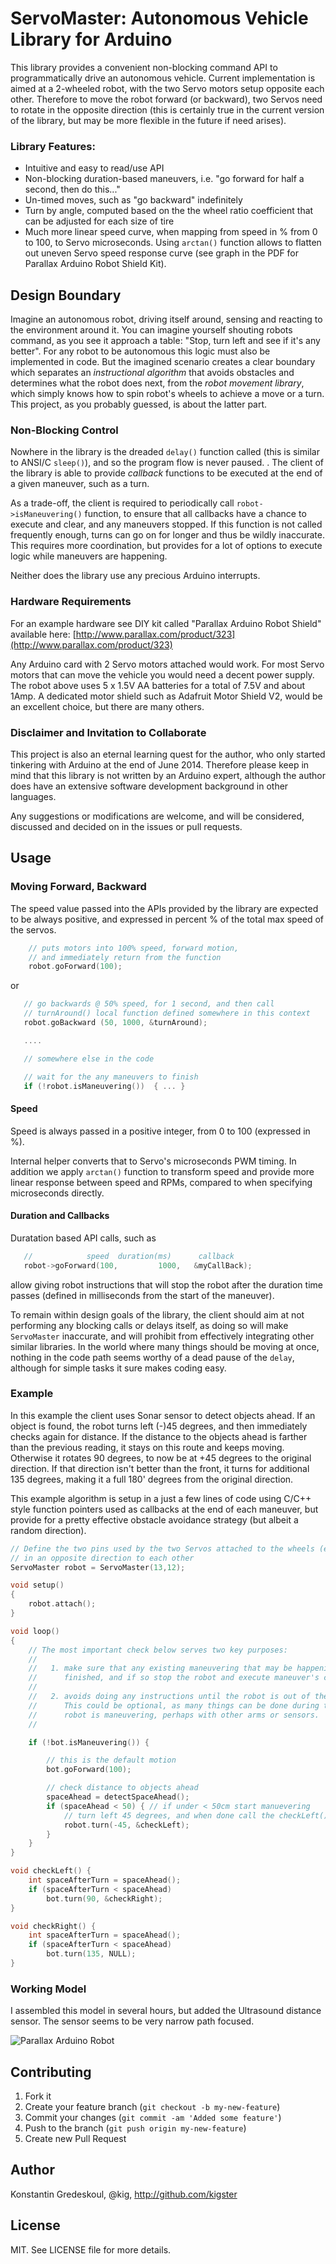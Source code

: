 ServoMaster: Autonomous Vehicle Library for Arduino
====================================================

This library provides a convenient non-blocking command API to programmatically drive an
autonomous vehicle. Current implementation is aimed at a 2-wheeled robot, with the two Servo motors setup opposite each other. Therefore to move the robot forward (or backward), two Servos need to rotate in the opposite direction (this is certainly true in the current version of the library, but may be more flexible in the future if need arises).

### Library Features:

* Intuitive and easy to read/use API
* Non-blocking duration-based maneuvers, i.e. "go forward for half a second, then do this..."
* Un-timed moves, such as "go backward" indefinitely
* Turn by angle, computed based on the the wheel ratio coefficient that can be adjusted for
  each size of tire
* Much more linear speed curve, when mapping from speed in % from 0 to 100, to Servo microseconds.  Using ```arctan()``` function allows to flatten out uneven Servo speed response curve (see graph in the PDF for Parallax Arduino Robot Shield Kit).

## Design Boundary

Imagine an autonomous robot, driving itself around, sensing and reacting to the environment
around it. You can imagine yourself shouting robots command, as you see it approach a table:
"Stop, turn left and see if it's any better".  For any robot to be autonomous this logic must also
be implemented in code. But the imagined scenario creates a clear boundary which separates
an _instructional algorithm_ that avoids obstacles and determines what the robot does next,
from the _robot movement library_, which simply knows how to spin robot's wheels to achieve a move or a turn. This project, as you probably guessed, is about the latter part.

### Non-Blocking Control

Nowhere in the library is the dreaded ```delay()``` function called (this is similar to ANSI/C ```sleep()```), and so the program flow is never paused. . The client of the library is able to provide _callback_ functions to be executed at the end of a given maneuver, such as a turn.

As a trade-off, the client is required to periodically
call ```robot->isManeuvering()``` function, to ensure that all callbacks have a chance to
execute and clear, and any maneuvers stopped.  If this function is not called frequently enough,
turns can go on for longer and thus be wildly inaccurate.  This requires more coordination,
but provides for a lot of options to execute logic while maneuvers are happening.

Neither does the library use any precious Arduino interrupts.

### Hardware Requirements

For an example hardware see DIY kit called "Parallax Arduino Robot Shield"
available here: [http://www.parallax.com/product/323](http://www.parallax.com/product/323)

Any Arduino card with 2 Servo motors attached would work.  For most Servo motors that
can move the vehicle you would need a decent power supply.  The robot above uses 5 x 1.5V
AA batteries for a total of 7.5V and about 1Amp.  A dedicated motor shield such as Adafruit Motor
Shield V2, would be an excellent choice, but there are many others.

### Disclaimer and Invitation to Collaborate

This project is also an eternal learning quest for the author, who only started tinkering with Arduino at the end of June 2014. Therefore please keep in mind that this library is not
written by an Arduino expert, although the author does have an extensive software development background in other languages.

Any suggestions or modifications are welcome, and will be considered, discussed and decided
on in the issues or pull requests.

## Usage

### Moving Forward, Backward

The speed value passed into the APIs provided by the library are expected to be always positive,
and expressed in percent % of the total max speed of the servos.

```c++
    // puts motors into 100% speed, forward motion,
    // and immediately return from the function
	robot.goForward(100);
```

or

```c++
   // go backwards @ 50% speed, for 1 second, and then call
   // turnAround() local function defined somewhere in this context
   robot.goBackward (50, 1000, &turnAround);

   ....

   // somewhere else in the code

   // wait for the any maneuvers to finish
   if (!robot.isManeuvering())  { ... }
```

#### Speed

Speed is always passed in a positive integer, from 0 to 100 (expressed in %).

Internal helper converts that to Servo's microseconds PWM timing. In addition we apply ```arctan()```
function to transform speed and provide more linear response between speed and RPMs, compared to
when specifying microseconds directly.

#### Duration and Callbacks

Duratation based API calls, such as

```c++
   //            speed  duration(ms)      callback
   robot->goForward(100,         1000,   &myCallBack);
```

allow giving robot instructions that will stop the robot after the duration time
passes (defined in milliseconds from the start of the maneuver).

To remain within design goals of the library, the client should aim at not performing any
blocking calls or delays itself, as doing so will make ```ServoMaster``` inaccurate, and will
prohibit from effectively integrating other similar libraries.  In the world where many things
should be moving at once, nothing in the code path seems worthy of a dead pause of the ```delay```,
although for simple tasks it sure makes coding easy.

### Example

In this example the client uses Sonar sensor to detect objects ahead. If an object is found,
the robot turns left (-)45 degrees, and then immediately checks again for distance.  If the distance
to the objects ahead is farther than the previous reading, it stays on this route and keeps moving.
Otherwise it rotates 90 degrees, to now be at +45 degrees to the original direction. If that
direction isn't better than the front, it turns for additional 135 degrees, making it a full 180'
degrees from the original direction.

This example algorithm is setup in a just a few lines of code using C/C++ style function
pointers used as callbacks at the end of each maneuver, but provide for a pretty effective
obstacle avoidance strategy (but albeit a random direction).

```c++
// Define the two pins used by the two Servos attached to the wheels (expected to be attached
// in an opposite direction to each other
ServoMaster robot = ServoMaster(13,12);

void setup()
{
	robot.attach();
}

void loop()
{
    // The most important check below serves two key purposes:
    //
    //   1. make sure that any existing maneuvering that may be happening should be
    //      finished, and if so stop the robot and execute maneuver's callbacks()
    //
    //   2. avoids doing any instructions until the robot is out of the maneuver.
    //      This could be optional, as many things can be done during the time
    //      robot is maneuvering, perhaps with other arms or sensors.
    //

	if (!bot.isManeuvering()) {

	    // this is the default motion
		bot.goForward(100);

		// check distance to objects ahead
		spaceAhead = detectSpaceAhead();
		if (spaceAhead < 50) { // if under < 50cm start manuevering
			// turn left 45 degrees, and when done call the checkLeft() function.
			robot.turn(-45, &checkLeft);
		}
	}
}

void checkLeft() {
	int spaceAfterTurn = spaceAhead();
	if (spaceAfterTurn < spaceAhead)
		bot.turn(90, &checkRight);
}

void checkRight() {
	int spaceAfterTurn = spaceAhead();
	if (spaceAfterTurn < spaceAhead)
		bot.turn(135, NULL);
}

```

### Working Model

I assembled this model in several hours, but added the Ultrasound distance sensor.  The sensor seems 
to be very narrow path focused. 

![Parallax Arduino Robot](examples/obstacle_avoidance_bot.jpg)

## Contributing

1. Fork it
2. Create your feature branch (`git checkout -b my-new-feature`)
3. Commit your changes (`git commit -am 'Added some feature'`)
4. Push to the branch (`git push origin my-new-feature`)
5. Create new Pull Request

## Author

Konstantin Gredeskoul, @kig, http://github.com/kigster

## License

MIT.  See LICENSE file for more details.

